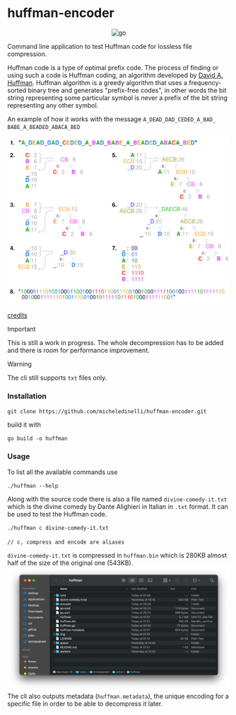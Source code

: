 # huffman-encoder

<div align="center">

![go](https://img.shields.io/badge/Go-00ADD8.svg?style=plain&logo=Go&logoColor=white)

</div>

Command line application to test Huffman code for lossless file compression.

Huffman code is a type of optimal prefix code.
The process of finding or using such a code is Huffman coding, an algorithm developed by [David A. Huffman](https://en.wikipedia.org/wiki/David_A._Huffman). 
Huffman algorithm is a greedy algorithm that uses a frequency-sorted binary tree and generates "prefix-free codes", in other words the bit string representing some particular symbol is never a prefix of the bit string representing any other symbol.

An example of how it works with the message `A_DEAD_DAD_​CEDED_A_BAD_​BABE_A_BEADED_​ABACA_BED`

![huffman](img/huffman.webp)

[credits](https://commons.wikimedia.org/wiki/User:Cmglee)


> [!IMPORTANT]
> This is still a work in progress. The whole decompression has to be added and there is room for performance improvement.

> [!WARNING]
> The cli still supports `txt` files only.

### Installation

```console
git clone https://github.com/micheledinelli/huffman-encoder.git
```

build it with

```console
go build -o huffman
```

### Usage

To list all the available commands use
```console
./huffman --help
```

Along with the source code there is also a file named `divine-comedy-it.txt` which is the divine comedy by Dante Alighieri in Italian in `.txt` format. It can be used to test the Huffman code.

```console
./huffman c divine-comedy-it.txt

// c, compress and encode are aliases
```

`divine-comedy-it.txt` is compressed in `huffman.bin` which is 280KB almost half of the size of the original one (543KB).
![results](img/results.webp)
The cli also outputs metadata (`huffman.metadata`), the unique encoding for a specific file in order to be able to decompress it later.